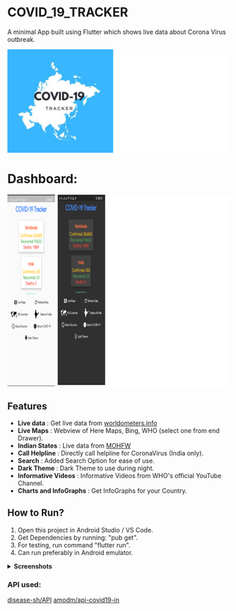 # COVID_19_TRACKER

A minimal App built using Flutter which shows live data about Corona Virus outbreak.

<img src="https://github.com/Aakarshit1999/COVID_TRACKER/blob/main/icon.png" >

# Dashboard:

<span>
 <img height=433 width=800 src="https://github.com/Aakarshit1999/COVID_TRACKER/blob/main/dashboard.png" />
 
</span>

## Features

- **Live data** : Get live data from [worldometers.info](https://www.worldometers.info/coronavirus/)
- **Live Maps** : Webview of Here Maps, Bing, WHO (select one from end Drawer).
- **Indian States** : Live data from [MOHFW](https://www.mohfw.gov.in/)
- **Call Helpline** : Directly call helpline for CoronaVirus (India only).
- **Search** : Added Search Option for ease of use.
- **Dark Theme** : Dark Theme to use during night.
- **Informative Videos** : Informative Videos from WHO's official YouTube Channel.
- **Charts and InfoGraphs** : Get InfoGraphs for your Country.

## How to Run?

1.  Open this project in Android Studio / VS Code.
2.  Get Dependencies by running: "pub get".
3.  For testing, run command "flutter run".
4.  Can run preferably in Android emulator.

<details>
  <summary><strong>Screenshots</strong></summary> 
  <img height=400 width=800 src="https://github.com/Aakarshit1999/COVID_TRACKER/blob/main/screenshots1.png" />
  <img height=400 width=800 src="https://github.com/Aakarshit1999/COVID_TRACKER/blob/main/screenshot2.png" />
  <img height=400 width=800 src="https://github.com/Aakarshit1999/COVID_TRACKER/blob/main/screenshots3.png" />

</details>

### API used:

[disease-sh/API](https://github.com/disease-sh/API)
[amodm/api-covid19-in](https://github.com/amodm/api-covid19-in)
